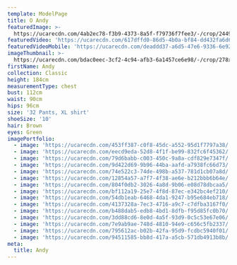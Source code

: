 ```yaml
---
template: ModelPage
title: O Andy
featuredImage: >-
  https://ucarecdn.com/4ab2ec78-f3b9-4373-8a5f-f79736f7fee3/-/crop/2449x1479/0,0/-/preview/
featuredVideo: 'https://ucarecdn.com/617dffd0-86d5-4b0a-bf84-dd432fa6d6bb/'
featuredVideoMobile: 'https://ucarecdn.com/deaddd37-a6d5-47e6-9336-6e927a11cb29/'
imageThumbnail: >-
  https://ucarecdn.com/bdac0eec-3cf2-4c94-afb3-6a1457ce6e98/-/crop/278x375/149,78/-/preview/
firstName: Andy
collection: Classic
height: 184cm
measurementType: chest
bust: 112cm
waist: 90cm
hips: 96cm
size: '32 Pants, XL shirt'
shoeSize: '10'
hair: Brown
eyes: Green
imagePortfolio:
  - image: 'https://ucarecdn.com/453ff387-c0f8-45dc-a552-95d1f7797a38/'
  - image: 'https://ucarecdn.com/eecd9eda-52d8-4f1f-be99-832fc6f45362/'
  - image: 'https://ucarecdn.com/79d6babb-c003-450c-9a8a-cdf829e7347f/'
  - image: 'https://ucarecdn.com/9d422d69-9b96-44ba-aafd-a7938fc66d73/'
  - image: 'https://ucarecdn.com/74e522c3-74de-498b-a537-781d1cb07a8d/'
  - image: 'https://ucarecdn.com/12854a57-a7f7-4f38-ae6e-b212bbb6b64e/'
  - image: 'https://ucarecdn.com/804f0db2-3026-4a8d-9b06-e08d78dbcaa5/'
  - image: 'https://ucarecdn.com/bf112a19-25e7-4f8d-87ec-e342bc4ef210/'
  - image: 'https://ucarecdn.com/54db1eab-6468-4da1-9247-b95e684eb718/'
  - image: 'https://ucarecdn.com/4137328a-7ec3-4716-a9c7-c7dfba3167f0/'
  - image: 'https://ucarecdn.com/b488dab5-edb8-4bd1-8dfb-f95d85fc0b70/'
  - image: 'https://ucarecdn.com/3dd88cd6-8e0d-4a5f-93d9-0c5c53e67e06/'
  - image: 'https://ucarecdn.com/7e9ab9ae-748d-4810-94e9-c656c5fb2337/'
  - image: 'https://ucarecdn.com/795612ac-b02b-42fa-95d9-fcdbc5940f01/'
  - image: 'https://ucarecdn.com/94511585-bb8d-417a-a5cb-571db4913b8b/'
meta:
  title: Andy
---
```


